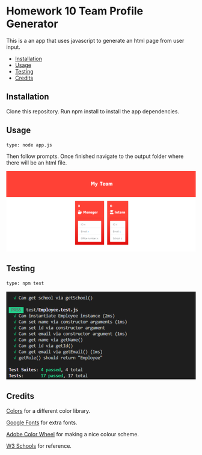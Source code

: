 # Homework 10 Team Profile Generator

This is a an app that uses javascript to generate an html page from user input. 

- [Installation](#Installation)
- [Usage](#Usage)
- [Testing](#Testing)
- [Credits](#Credits)

## Installation

Clone this repository. 
Run npm install to install the app dependencies. 

## Usage
```sh
type: node app.js
```
Then follow prompts. Once finished navigate to the output folder where there will be an html file. 

![Output](output.PNG)

## Testing 

```sh
type: npm test
```
![Output](test.PNG)

## Credits

[Colors](https://clrs.cc/) for a different color library. 

[Google Fonts](https://fonts.google.com/?sidebar.open) for extra fonts. 

[Adobe Color Wheel](https://color.adobe.com/create) for making a nice colour scheme. 

[W3 Schools](https://www.w3schools.com/) for reference.

